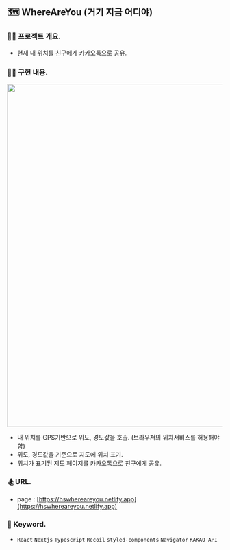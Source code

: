 ## 🗺 WhereAreYou (거기 지금 어디야)

### 🧑‍💻 프로젝트 개요.

- 현재 내 위치를 친구에게 카카오톡으로 공유.

### 👩‍🚀 구현 내용.

<img src="https://hswhereareyou.netlify.app/img_readme.png" width="800" alt="" />

- 내 위치를 GPS기반으로 위도, 경도값을 호출. (브라우저의 위치서비스를 허용해야 함)
- 위도, 경도값을 기준으로 지도에 위치 표기.
- 위치가 표기된 지도 페이지를 카카오톡으로 친구에게 공유.

### 🏂 URL.

- page : [https://hswhereareyou.netlify.app](https://hswhereareyou.netlify.app)

### 🪬 Keyword.

- `React` `Nextjs` `Typescript` `Recoil` `styled-components` `Navigator` `KAKAO API`
